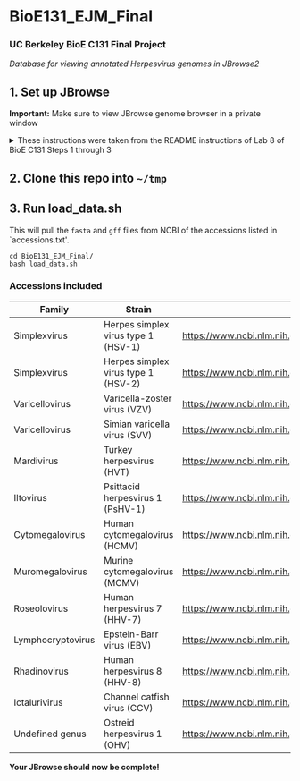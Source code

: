 # BioE131_EJM_Final
### UC Berkeley BioE C131 Final Project
_Database for viewing annotated Herpesvirus genomes in JBrowse2_

## 1. Set up JBrowse
**Important:** Make sure to view JBrowse genome browser in a private window
<details>
    <summary> These instructions were taken from the README instructions of Lab 8 of BioE C131 Steps 1 through 3 </summary>

In terms of simplicity, the order is probably macOS (local unix) simpler than AWS (cloud instance unix) simpler than Windows (non-unix requiring a virtual machine), but in terms of just smoothness of installs (after setting up your instance) AWS should be the simplest, because you'll be running our steps on the exact same type of system where they were tested.

### 1.1. Mac OS setup

Open a terminal and run the line below to install homebrew, a macOS package manager. This will make it easy for you to install necessary packages like apache2 and samtools. You can skip this step if you already have brew installed.

```
'/bin/bash -c "$(curl -fsSL https://raw.githubusercontent.com/Homebrew/install/HEAD/install.sh)"'
```
If this doesn't work, visit https://docs.brew.sh/Installation for further installation options, including a .pkg installer that should be convenient and easy to use.

### 1.2. Windows setup

Enable and set up Windows Subsystem for Linux, using the default Ubuntu distribution. You can skip these steps if you already have WSL set up with a Debian or Ubuntu distribution.

For newer versions of Windows, this command should handle it for you. Further details can be found at https://learn.microsoft.com/en-us/windows/wsl/install. You should restart your computer after the install is done.
```
# this command installs the default linux distribution for your Windows OS, which should be an acceptable Ubuntu version
wsl --install
```
You can check that `wsl` was installed properly by running `wsl -l -v`. If you are running an older Windows 10 version, you may instead need to follow the instructions here: https://learn.microsoft.com/en-us/windows/wsl/install-manual. (In this case, you have to select your Ubuntu version. We recommend Ubuntu 22.04.)

Next, set up your Linux username and password. You can launch WSL the first time from the start menu by searching Ubuntu or you can use windows key+r, type wsl and press enter. Once launched, follow the prompts (see https://learn.microsoft.com/en-us/windows/wsl/setup/environment#set-up-your-linux-username-and-password). Make sure to record the password you choose, although when you launch WSL in future it should automatically sign you in.

For all subsequent steps, run from within the WSL virtual machine. You should be able to start wsl after initial setup by typing wsl in the command line shell or by using the start menu. This way, you should be able to seamlessly run Unix applications and use the Linux instructions in subsequent steps. You will need to install homebrew in step 1.4. in order to get samtools and htslib (which includes tabix) in step 2.3.

### 1.3. AWS Setup

Follow the separate AWS setup guide, then return here to set up linuxbrew below.

### 1.4. Linuxbrew for WSL or AWS

Make sure you are using a Debian or Ubuntu distribution. Then go ahead and install linuxbrew, using the instructions below:

* Switch to root with: `sudo su -`

* Then run: `passwd ubuntu` 

* It is going to prompt: `Enter new UNIX password:`

Set your password to something you can remember for later, or write down. A common password choice is simply `ubuntu` - not very secure at all, but AWS accounts themselves can be made fairly secure.

Exit root by typing `exit`. Note: it is important to exit root, because you do not want to accidentally run future commands with administrator privileges when that might be undesirable. The subsequent command in this case will fail if run from root.

Install brew using the bash script from https://brew.sh/. You will be prompted to set the password you made earlier.
```
/bin/bash -c "$(curl -fsSL https://raw.githubusercontent.com/Homebrew/install/HEAD/install.sh)"
```
After this is complete, add brew to your execution path:
```
echo >> /home/ubuntu/.bashrc
echo 'eval "$(/home/linuxbrew/.linuxbrew/bin/brew shellenv)"' >> /home/ubuntu/.bashrc
eval "$(/home/linuxbrew/.linuxbrew/bin/brew shellenv)"
```
## 2. Install necessary tools

### 2.1. Node.js

Node.js is a cross-platform JavaScript runtime environment that will make is easy to run JBrowse2 command-line tools.

First, check whether Node.js is already installed by running the following. If node v20 is already installed, you can skip to the next step.
```
node -v
```
If Node.js is not installed, install it.

#### macOS

On macOS, you can use brew. You may need to restart the terminal (close and open a new one) to get node -v to run.
```
# NOTE:
# Homebrew is not a Node.js package manager.
# Please ensure it is already installed on your system.
# Follow official instructions at https://brew.sh/
# Homebrew only supports installing major Node.js versions and might not support the latest Node.js version from the 20 release line.
# download and install Node.js
brew install node@20
# verifies the right Node.js version is in the environment
node -v # should print `v20.18.0`
# verifies the right npm version is in the environment
npm -v # should print `10.8.2`
``` 
#### Linux

For Linux, you can use the code below. See https://nodejs.org/en/download/package-manager for more detail.

On AWS and some other Linux setups, you may need to run `sudo apt install unzip` first.

Note: sudo, also known as "super user do", runs commands with root/admin privileges. This can cause harm to your machine if you run the wrong command! It is also, however, a critical tool when doing things like installs - if you try something and are denied due to permissions, sudo is often the solution.
```
# installs fnm (Fast Node Manager)
curl -fsSL https://fnm.vercel.app/install | bash
# activate fnm
source ~/.bashrc
# download and install Node.js
fnm use --install-if-missing 20
# verifies the right Node.js version is in the environment
node -v # should print `v20.18.0`
# verifies the right npm version is in the environment
npm -v # should print `10.8.2`
``` 
### 2.2. @jbrowse/cli

Run the following commands in your shell. This uses the Node.js package manager to download the latest stable version of the jbrowse command line tool, then prints out its version. This should work for both macOS and Linux.
```
sudo npm install -g @jbrowse/cli
jbrowse --version
```
You can also try installing using just npm install -g @jbrowse/cli if the sudo version doesn't run.

### 2.3. System dependencies

Install wget (if not already installed), apache2, samtools, and tabix.

wget is a tool for retrieving files over widely-used Internet protocols like HTTP and FTP.

apache2 allows you to run a web server on your machine.

samtools and tabix, as we have learned earlier in the course, are tools for processing and indexing genome and genome annotation files.

#### macOS
```
# note that apache2 gets installed as httpd for macOS, which is the service you will launch later
brew install wget httpd samtools htslib
```

#### Linux
```
sudo apt install wget apache2
brew install samtools htslib
```
## 3. Apache server setup

### 3.1. Start the apache2 server

Starting up the web server will provide a localhost page to show that apache2 is installed and working correctly. When discussing computer networking, localhost is a hostname that refers to the current computer used to access the network. Note that in WSL2, the linux subsystem may have a different IP address from your Windows OS, and so you will want to use that IP address to be able to find it and load the web page. AWS, on the other hand, will have a public IP address that you need to identify in the aws_instructions.

#### macOS

```
sudo brew services start httpd
```
#### Linux
```
sudo service apache2 start
```
### 3.2. Getting the host

If you are running locally on your mac, the hostname is just localhost. However, for WSL and AWS, you will need to do a bit of work to find the right ip address. For local hosting, the url will be `http://localhost:8080/` or `http://XX.XXX.XXX.XX:8080/`, where Xs are replaced with the appropriate IP address from the WSL steps below.

#### WSL
```
# from within WSL, run the linux server launch command to launch the service, then print out you WSL IP address so you can access the server from your Windows browser
# if the ip command isn't recognized, install iproute and then try again
# sudo apt install iproute2
ip addr show eth0 | grep "inet\b" | awk '{print $2}' | cut -d/ -f1
```
This should give you an ip address you can use to access the web server.

#### AWS

In your instance summary page, there should be an "auto-assigned IP address." Your web server can be accessed at `http://ipaddress`. You don't need to provide a port.

### 3.3. Access the web server

Open a browser and type the appropriate url into the address bar. You should then get to a page that says "It works!" (for AWS there may be some additional info). If you have trouble accessing the server, you can try checking your firewall settings and disabling any VPNs or proxies to make sure traffic to localhost is allowed.

### 3.4. Verify apache2 server folder

Apache2 web servers serve files from within a root directory. This is configurable in the httpd.conf configuration file, but you shouldn't have to change it (in fact, changing the conf file is not recommended unless you know what you are doing).

For a normal linux installation, the folder should be `/var/www` or `/var/www/html`, whereas when you install on macOS using brew it will likely be in `/opt/homebrew/var/www` (for M1) or `/usr/local/var/www`(for Intel). You can run brew --prefix to get the brew install location, and then from there it is in the `var/www` folder.

Verify that one of these folders exists (it should currently be empty, except possibly for an index file, but we will now populate it with JBrowse 2). If you have e.g. a www folder with no www/html folder, and your web server is showing the "It works!" message, you can assume that the www one is the root directory.

Take note of what the folder is, and use the command below to store it as a command-line variable. We can reference this variable in the rest of our code, to save on typing. You will need to re-run the `export` if you restart your terminal session!
```
# be sure to replace the path with your actual true path!
export APACHE_ROOT='/path/to/rootdir'
```
If you are really struggling to find the APACHE_ROOT folder, you could try searching for it.
```
sudo find / -name "www" 2>/dev/null
```
### 3.5. Download JBrowse 2

First create a temporary working directory as a staging area. You can use any folder you want, but moving forward we are assuming you created ~/tmp in your home folder.
```
mkdir ∼/tmp
cd ∼/tmp
```
Next, download and copy over JBrowse 2 into the apache2 root dir, setting the owner to the current user with `chown` and printing out the version number. This version doesn't have to match the command-line jbrowse version, but it should be a version that makes sense.
```
jbrowse create output_folder
sudo mv output_folder $APACHE_ROOT/jbrowse2
sudo chown -R $(whoami) $APACHE_ROOT/jbrowse2
```
### 3.6. Test your jbrowse install

In your browser, now type in `http://yourhost/jbrowse2/`, where yourhost is either localhost or the IP address from earlier. Now you should see the words "It worked!" with a green box underneath saying "JBrowse 2 is installed." with some additional details.
</details>

## 2. Clone this repo into `~/tmp`

## 3. Run load_data.sh
This will pull the `fasta` and `gff` files from NCBI of the accessions listed in `accessions.txt'.
```
cd BioE131_EJM_Final/
bash load_data.sh
```
### Accessions included

|Family     | Strain      |Link       |Accession Number|
|------------|------------|-----------|------------|
| Simplexvirus | Herpes simplex virus type 1 (HSV-1)| https://www.ncbi.nlm.nih.gov/datasets/genome/GCF_000859985.2/| GCF_000859985.2 | 
| Simplexvirus | Herpes simplex virus type 1 (HSV-2)| https://www.ncbi.nlm.nih.gov/datasets/genome/GCA_027936265.1/ | GCA_027936265.1| 
| Varicellovirus| Varicella-zoster virus (VZV)| https://www.ncbi.nlm.nih.gov/datasets/genome/GCF_000858285.1/| GCF_000858285.1 | 
| Varicellovirus | Simian varicella virus (SVV) | https://www.ncbi.nlm.nih.gov/datasets/genome/GCF_000848845.1/ | GCF_000848845.1| 
| Mardivirus | Turkey herpesvirus (HVT) | https://www.ncbi.nlm.nih.gov/datasets/genome/GCF_000839725.1/| GCF_000839725.1 | 
| Iltovirus | Psittacid herpesvirus 1 (PsHV-1) | https://www.ncbi.nlm.nih.gov/datasets/genome/GCF_000840765.1/ | GCF_000840765.1 | 
| Cytomegalovirus | Human cytomegalovirus (HCMV) | https://www.ncbi.nlm.nih.gov/datasets/genome/GCF_000845245.1/ |  GCF_000845245.1 | 
| Muromegalovirus | Murine cytomegalovirus (MCMV) | https://www.ncbi.nlm.nih.gov/datasets/genome/GCF_008792765.1/ | GCF_008792765.1 | 
| Roseolovirus | Human herpesvirus 7 (HHV-7) | https://www.ncbi.nlm.nih.gov/datasets/genome/GCF_000848125.1/ | GCF_000848125.1 | 
| Lymphocryptovirus | Epstein-Barr virus (EBV) | https://www.ncbi.nlm.nih.gov/datasets/genome/GCF_002402265.1/ | GCF_002402265.1 | 
| Rhadinovirus | Human herpesvirus 8 (HHV-8) | https://www.ncbi.nlm.nih.gov/datasets/genome/GCF_000838265.1/ | GCF_000838265.1 | 
| Ictalurivirus | Channel catfish virus (CCV) | https://www.ncbi.nlm.nih.gov/datasets/genome/GCF_000839325.1/ | GCF_000839325.1 | 
| Undefined genus | Ostreid herpesvirus 1 (OHV) | https://www.ncbi.nlm.nih.gov/datasets/genome/GCF_000846065.1/ | GCF_000846065.1 | 

**Your JBrowse should now be complete!** 